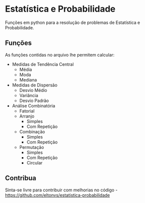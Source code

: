 # Estatística e Probabilidade
Funções em python para a resolução de problemas de Estatística e Probabilidade.

## Funções
As funções contidas no arquivo lhe permitem calcular:

- Medidas de Tendência Central
  - Média
  - Moda
  - Mediana
- Medidas de Dispersão
  - Desvio Médio
  - Variância
  - Desvio Padrão
- Análise Combinatória
  - Fatorial
  - Arranjo
    - Simples
    - Com Repetição
  - Combinação
    - Simples
    - Com Repetição
  - Permutação
    - Simples
    - Com Repetição
    - Circular

## Contribua

Sinta-se livre para contribuir com melhorias no código - https://github.com/eltonvs/estatistica-probabilidade
